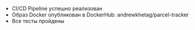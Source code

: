 - CI/CD Pipeline успешно реализован
- Образ Docker опубликован в DockerHub: andrewkhetag/parcel-tracker
- Все тесты пройдены